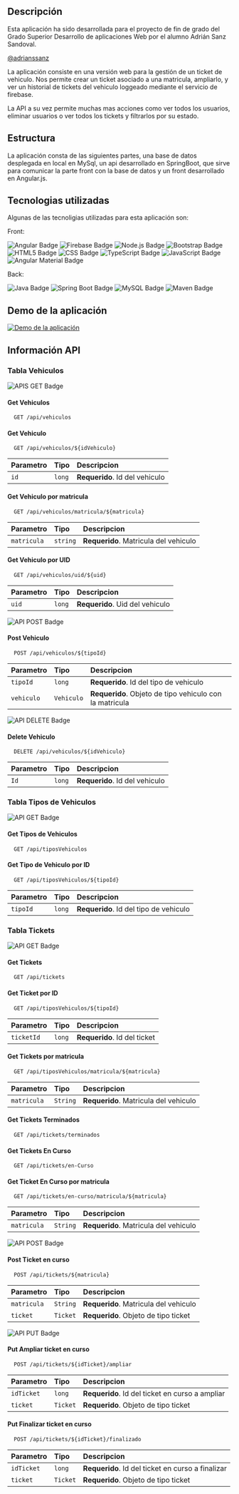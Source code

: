 
## Descripción

Esta aplicación ha sido desarrollada para el proyecto de fin de grado del Grado Superior Desarrollo de aplicaciones Web por el alumno Adrián Sanz Sandoval.

[@adrianssanz](https://www.github.com/adrianssanz)

La aplicación consiste en una versión web para la gestión de un ticket de vehiculo. Nos permite crear un ticket asociado a una matricula, ampliarlo, y ver un historial de tickets del vehiculo loggeado mediante el servicio de firebase.

La API a su vez permite muchas mas acciones como ver todos los usuarios, eliminar usuarios o ver todos los tickets y filtrarlos por su estado.

## Estructura

La aplicación consta de las siguientes partes, una base de datos desplegada en local en MySql, un api desarrollado en SpringBoot, que sirve para comunicar la parte front con la base de datos y un front desarrollado en Angular.js.

## Tecnologias utilizadas

Algunas de las tecnoligias utilizadas para esta aplicación son:

Front:

![Angular Badge](https://img.shields.io/badge/Angular-DD0031?style=for-the-badge&logo=angular&logoColor=white) ![Firebase Badge](https://img.shields.io/badge/firebase-ffca28?style=for-the-badge&logo=firebase&logoColor=black) ![Node.js Badge](https://img.shields.io/badge/Node%20js-339933?style=for-the-badge&logo=nodedotjs&logoColor=white) ![Bootstrap Badge](https://img.shields.io/badge/Bootstrap-563D7C?style=for-the-badge&logo=bootstrap&logoColor=white) ![HTML5 Badge](https://img.shields.io/badge/HTML5-E34F26?style=for-the-badge&logo=html5&logoColor=white) ![CSS Badge](https://img.shields.io/badge/CSS-1572B6?style=for-the-badge&logo=css3&logoColor=white) ![TypeScript Badge](https://img.shields.io/badge/TypeScript-007ACC?style=for-the-badge&logo=typescript&logoColor=white) ![JavaScript Badge](https://img.shields.io/badge/JavaScript-323330?style=for-the-badge&logo=javascript&logoColor=F7DF1E) ![Angular Material Badge](https://img.shields.io/badge/Angular_Material-1976D2?style=for-the-badge&logo=angular&logoColor=white)

Back: 

![Java Badge](https://img.shields.io/badge/Java-007396?style=for-the-badge&logo=java&logoColor=white) ![Spring Boot Badge](https://img.shields.io/badge/Spring_Boot-6DB33F?style=for-the-badge&logo=spring&logoColor=white) ![MySQL Badge](https://img.shields.io/badge/MySQL-4479A1?style=for-the-badge&logo=mysql&logoColor=white) ![Maven Badge](https://img.shields.io/badge/Maven-C71A36?style=for-the-badge&logo=apache-maven&logoColor=white)


## Demo de la aplicación

[![Demo de la aplicación](https://img.youtube.com/vi/VR-zBJn479g/0.jpg)](https://www.youtube.com/watch?v=VR-zBJn479g)


## Información API

### Tabla Vehiculos

![APIS GET Badge](https://img.shields.io/badge/API-GET-brightgreen?style=for-the-badge)

#### Get Vehiculos

```http
  GET /api/vehiculos
```

#### Get Vehiculo

```http
  GET /api/vehiculos/${idVehiculo}
```

| Parametro | Tipo     | Descripcion                       |
| :-------- | :------- | :-------------------------------- |
| `id`      | `long` | **Requerido**. Id del vehiculo |

#### Get Vehiculo por matricula

```http
  GET /api/vehiculos/matricula/${matricula}
```

| Parametro | Tipo     | Descripcion                       |
| :-------- | :------- | :-------------------------------- |
| `matricula`      | `string` | **Requerido**. Matricula del vehiculo |

#### Get Vehiculo por UID

```http
  GET /api/vehiculos/uid/${uid}
```

| Parametro | Tipo     | Descripcion                       |
| :-------- | :------- | :-------------------------------- |
| `uid`      | `long` | **Requerido**. Uid del vehiculo |

![API POST Badge](https://img.shields.io/badge/API-POST-yellow?style=for-the-badge)

#### Post Vehiculo

```http
  POST /api/vehiculos/${tipoId}
```

| Parametro | Tipo     | Descripcion                       |
| :-------- | :------- | :-------------------------------- |
| `tipoId`      | `long` | **Requerido**. Id del tipo de vehiculo |
| `vehiculo`      | `Vehiculo` | **Requerido**. Objeto de tipo vehiculo con la matricula |

![API DELETE Badge](https://img.shields.io/badge/API-DELETE-red?style=for-the-badge)

#### Delete Vehiculo

```http
  DELETE /api/vehiculos/${idVehiculo}
```

| Parametro | Tipo     | Descripcion                       |
| :-------- | :------- | :-------------------------------- |
| `Id`      | `long` | **Requerido**. Id del vehiculo |

### Tabla Tipos de Vehiculos

![API GET Badge](https://img.shields.io/badge/API-GET-brightgreen?style=for-the-badge)

#### Get Tipos de Vehiculos

```http
  GET /api/tiposVehiculos
```

#### Get Tipo de Vehiculo por ID

```http
  GET /api/tiposVehiculos/${tipoId}
```

| Parametro | Tipo     | Descripcion                       |
| :-------- | :------- | :-------------------------------- |
| `tipoId`      | `long` | **Requerido**. Id del tipo de vehiculo |

### Tabla Tickets

![API GET Badge](https://img.shields.io/badge/API-GET-brightgreen?style=for-the-badge)

#### Get Tickets

```http
  GET /api/tickets
```

#### Get Ticket por ID

```http
  GET /api/tiposVehiculos/${tipoId}
```

| Parametro | Tipo     | Descripcion                       |
| :-------- | :------- | :-------------------------------- |
| `ticketId`      | `long` | **Requerido**. Id del ticket |

#### Get Tickets por matricula

```http
  GET /api/tiposVehiculos/matricula/${matricula}
```

| Parametro | Tipo     | Descripcion                       |
| :-------- | :------- | :-------------------------------- |
| `matricula`      | `String` | **Requerido**. Matricula del vehiculo |

#### Get Tickets Terminados

```http
  GET /api/tickets/terminados
```

#### Get Tickets En Curso

```http
  GET /api/tickets/en-Curso
```

#### Get Ticket En Curso por matricula

```http
  GET /api/tickets/en-curso/matricula/${matricula}
```

| Parametro | Tipo     | Descripcion                       |
| :-------- | :------- | :-------------------------------- |
| `matricula`      | `String` | **Requerido**. Matricula del vehiculo |

![API POST Badge](https://img.shields.io/badge/API-POST-yellow?style=for-the-badge)

#### Post Ticket en curso

```http
  POST /api/tickets/${matricula}
```

| Parametro | Tipo     | Descripcion                       |
| :-------- | :------- | :-------------------------------- |
| `matricula`      | `String` | **Requerido**. Matricula del vehiculo |
| `ticket`      | `Ticket` | **Requerido**. Objeto de tipo ticket |

![API PUT Badge](https://img.shields.io/badge/API-PUT-orange?style=for-the-badge)

#### Put Ampliar ticket en curso

```http
  POST /api/tickets/${idTicket}/ampliar
```

| Parametro | Tipo     | Descripcion                       |
| :-------- | :------- | :-------------------------------- |
| `idTicket`      | `long` | **Requerido**. Id del ticket en curso a ampliar |
| `ticket`      | `Ticket` | **Requerido**. Objeto de tipo ticket |

#### Put Finalizar ticket en curso

```http
  POST /api/tickets/${idTicket}/finalizado
```

| Parametro | Tipo     | Descripcion                       |
| :-------- | :------- | :-------------------------------- |
| `idTicket`      | `long` | **Requerido**. Id del ticket en curso a finalizar |
| `ticket`      | `Ticket` | **Requerido**. Objeto de tipo ticket |

